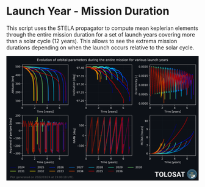 # Launch Year - Mission Duration
This script uses the STELA propagator to compute mean keplerian elements through the entire mission duration for a set of launch years covering more than a solar cycle (12 years). This allows to see the extrema mission durations depending on when the launch occurs relative to the solar cycle.

![Evolution of the orbit for launch years between 2024 and 2036](https://github.com/TOLOSAT/mission-analysis-celestlab/blob/main/PythonPlots/LaunchYearMissionDuration/launchYearMissionDuration_dark.png)
